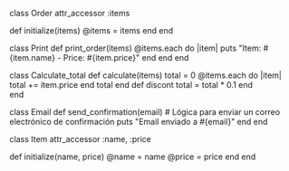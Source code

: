 class Order
  attr_accessor :items 

  def initialize(items)
    @items = items
  end
end

class Print
  def print_order(items)
    @items.each do |item|
      puts "Item: #{item.name} - Price: #{item.price}"
    end
  end
end

class Calculate_total
  def calculate(items)
    total = 0
    @items.each do |item|
      total += item.price
    end
    total
  end
  def discont
    total = total * 0.1
  end    
end


class Email
  def send_confirmation(email)
    # Lógica para enviar un correo electrónico de confirmación
    puts "Email enviado a #{email}"
  end
end


class Item
  attr_accessor :name, :price

  def initialize(name, price)
    @name = name
    @price = price
  end
end
